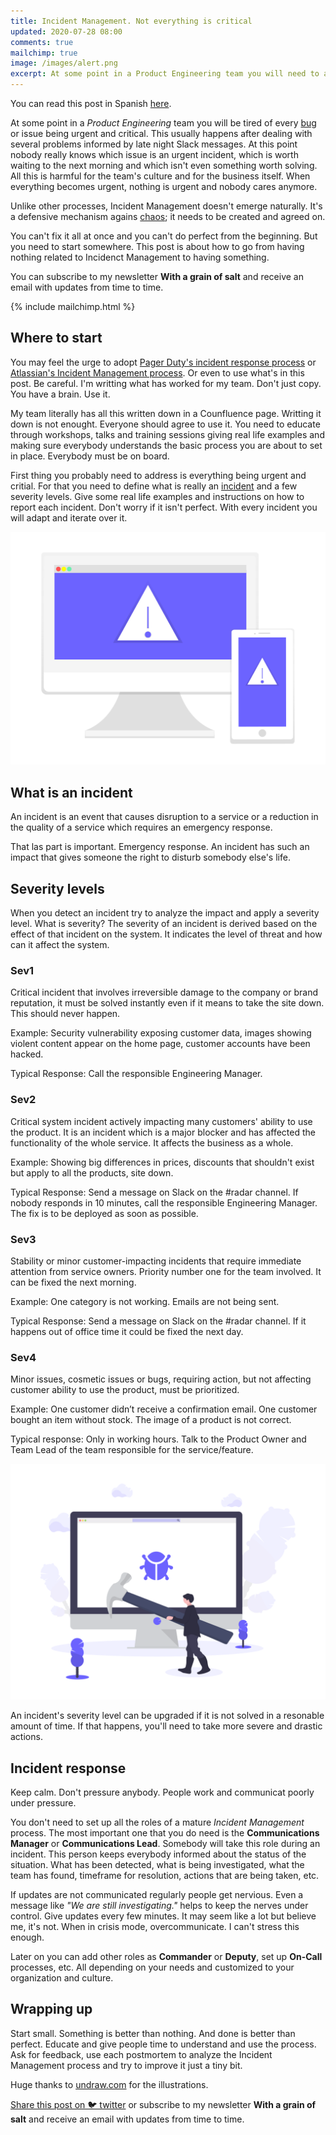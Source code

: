 ```yaml
---
title: Incident Management. Not everything is critical
updated: 2020-07-28 08:00
comments: true
mailchimp: true
image: /images/alert.png
excerpt: At some point in a Product Engineering team you will need to address some issues related to managing incidents. Not everything is critial and urgent.
---
```


You can read this post in Spanish [here](/es/incident-management).

At some point in a _Product Engineering_ team you will be tired of every [bug](https://xkcd.com/1700/) or issue being urgent and critical. This usually happens after dealing with several problems informed by late night Slack messages. At this point nobody really knows which issue is an urgent incident, which is worth waiting to the next morning and which isn't even something worth solving. All this is harmful for the team's culture and for the business itself. When everything becomes urgent, nothing is urgent and nobody cares anymore.

Unlike other processes, Incident Management doesn't emerge naturally. It's a defensive mechanism agains [chaos](https://www.youtube.com/watch?v=GdTMuivYF30); it needs to be created and agreed on.

You can't fix it all at once and you can't do perfect from the beginning. But you need to start somewhere. This post is about how to go from having nothing related to Incidenct Management to having something.

You can subscribe to my newsletter **With a grain of salt** and receive an email with updates from time to time.

{% include mailchimp.html %}

## Where to start

You may feel the urge to adopt [Pager Duty's incident response process](https://response.pagerduty.com/) or [Atlassian's Incident Management process](https://www.atlassian.com/incident-management/handbook/incident-response). Or even to use what's in this post. Be careful. I'm writting what has worked for my team. Don't just copy. You have a brain. Use it.

My team literally has all this written down in a Counfluence page. Writting it down is not enought. Everyone should agree to use it. You need to educate through workshops, talks and training sessions giving real life examples and making sure everybody understands the basic process you are about to set in place. Everybody must be on board.

First thing you probably need to address is everything being urgent and critial. For that you need to define what is really an [incident](https://xkcd.com/838/) and a few severity levels. Give some real life examples and instructions on how to report each incident. Don't worry if it isn't perfect. With every incident you will adapt and iterate over it.

![](/images/alert.png)

## What is an incident

An incident is an event that causes disruption to a service or a reduction in the quality of a service which requires an emergency response.

That las part is important. Emergency response. An incident has such an impact that gives someone the right to disturb somebody else's life.

## Severity levels

When you detect an incident try to analyze the impact and apply a severity level. What is severity? The severity of an incident is derived based on the effect of that incident on the system. It indicates the level of threat and how can it affect the system.

### Sev1

Critical incident that involves irreversible damage to the company or brand reputation, it must be solved instantly even if it means to take the site down. This should never happen.

Example: Security vulnerability exposing customer data, images showing violent content appear on the home page, customer accounts have been hacked.

Typical Response: Call the responsible Engineering Manager.

### Sev2

Critical system incident actively impacting many customers' ability to use the product. It is an incident which is a major blocker and has affected the functionality of the whole service. It affects the business as a whole.

Example: Showing big differences in prices, discounts that shouldn't exist but apply to all the products, site down.

Typical Response: Send a message on Slack on the #radar channel. If nobody responds in 10 minutes, call the responsible Engineering Manager. The fix is to be deployed as soon as possible.

### Sev3

Stability or minor customer-impacting incidents that require immediate attention from service owners. Priority number one for the team involved. It can be fixed the next morning.

Example: One category is not working. Emails are not being sent.

Typical Response: Send a message on Slack on the #radar channel. If it happens out of office time it could be fixed the next day.

### Sev4

Minor issues, cosmetic issues or bugs, requiring action, but not affecting customer ability to use the product, must be prioritized.

Example: One customer didn’t receive a confirmation email. One customer bought an item without stock. The image of a product is not correct.

Typical response: Only in working hours. Talk to the Product Owner and Team Lead of the team responsible for the service/feature.

![](/images/bug_fixing.png)

An incident's severity level can be upgraded if it is not solved in a resonable amount of time. If that happens, you'll need to take more severe and drastic actions.

## Incident response

Keep calm. Don't pressure anybody. People work and communicat poorly under pressure.

You don't need to set up all the roles of a mature _Incident Management_ process. The most important one that you do need is the **Communications Manager** or **Communications Lead**. Somebody will take this role during an incident. This person keeps everybody informed about the status of the situation. What has been detected, what is being investigated, what the team has found, timeframe for resolution, actions that are being taken, etc.

If updates are not communicated regularly people get nervious. Even a message like _"We are still investigating."_ helps to keep the nerves under control. Give updates every few minutes. It may seem like a lot but believe me, it's not. When in crisis mode, overcommunicate. I can't stress this enough.

Later on you can add other roles as **Commander** or **Deputy**, set up **On-Call** processes, etc. All depending on your needs and customized to your organization and culture.

## Wrapping up

Start small. Something is better than nothing. And done is better than perfect. Educate and give people time to understand and use the process. Ask for feedback, use each postmortem to analyze the Incident Management process and try to improve it just a tiny bit.

Huge thanks to [undraw.com](https://undraw.co) for the illustrations.

[Share this post on 🐦 twitter](https://twitter.com/intent/tweet?text={{page.title}}&url={{site.url}}{{page.url}}&via={{site.twitter_username}}&related={{site.twitter_username}}) or subscribe to my newsletter **With a grain of salt** and receive an email with updates from time to time.
